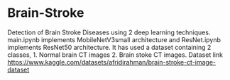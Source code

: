 # Brain-Stroke
Detection of Brain Stroke Diseases using 2 deep learning techniques.
main.ipynb implements MobileNetV3small architecture and
ResNet.ipynb implements ResNet50 architecture.
It has used a dataset containing 2 classes, 1. Normal brain CT images 2. Brain stoke CT images. Dataset link https://www.kaggle.com/datasets/afridirahman/brain-stroke-ct-image-dataset
